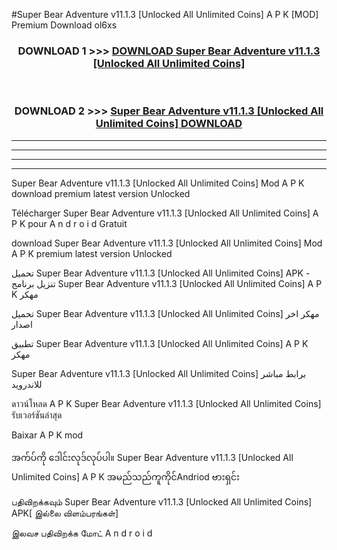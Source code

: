 #Super Bear Adventure v11.1.3  [Unlocked All Unlimited Coins] A P K [MOD] Premium Download ol6xs



<div align="center">

<h3>DOWNLOAD 1 >>> <a href="https://teeasianyam.web.app?sq=Super Bear Adventure v11.1.3  [Unlocked All Unlimited Coins]">DOWNLOAD Super Bear Adventure v11.1.3  [Unlocked All Unlimited Coins] </a></h3><br>

<h3>DOWNLOAD 2 >>> <a href="https://teeasianyam.web.app?sq=Super Bear Adventure v11.1.3  [Unlocked All Unlimited Coins] ">Super Bear Adventure v11.1.3  [Unlocked All Unlimited Coins]  DOWNLOAD </a></h3>

</div>


----------------------------------------------------------

----------------------------------------------------------

----------------------------------------------------------

----------------------------------------------------------


Super Bear Adventure v11.1.3  [Unlocked All Unlimited Coins]  Mod A P K download premium latest version Unlocked

Télécharger Super Bear Adventure v11.1.3  [Unlocked All Unlimited Coins]  A P K pour A n d r o i d Gratuit

download Super Bear Adventure v11.1.3  [Unlocked All Unlimited Coins]  Mod A P K premium latest version Unlocked

تحميل Super Bear Adventure v11.1.3  [Unlocked All Unlimited Coins]  APK - تنزيل برنامج Super Bear Adventure v11.1.3  [Unlocked All Unlimited Coins]  A P K مهكر

تحميل Super Bear Adventure v11.1.3  [Unlocked All Unlimited Coins]  مهكر اخر اصدار

تطبيق Super Bear Adventure v11.1.3  [Unlocked All Unlimited Coins]  A P K مهكر

Super Bear Adventure v11.1.3  [Unlocked All Unlimited Coins]  برابط مباشر للاندرويد

ดาวน์โหลด A P K Super Bear Adventure v11.1.3  [Unlocked All Unlimited Coins]  รับเวอร์ชันล่าสุด

Baixar A P K mod

အက်ပ်ကို ဒေါင်းလုဒ်လုပ်ပါ။ Super Bear Adventure v11.1.3  [Unlocked All Unlimited Coins]  A P K အမည်သည်ကူကိုင်Andriod ဗားရှင်း

பதிவிறக்கவும் Super Bear Adventure v11.1.3  [Unlocked All Unlimited Coins]  APK[ இல்லை விளம்பரங்கள்] 
 
இலவச பதிவிறக்க மோட் A n d r o i d



